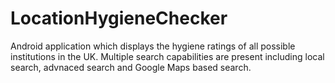 # LocationHygieneChecker

Android application which displays the hygiene ratings of all possible institutions in the UK. Multiple search capabilities are present including local search, advnaced search and Google Maps based search.
